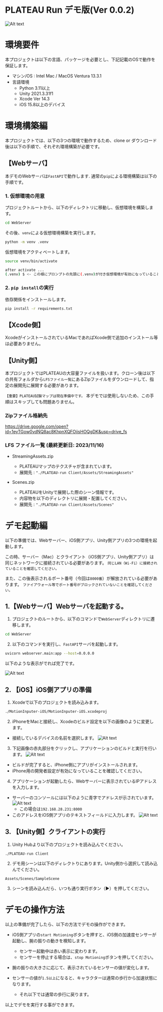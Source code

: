 # PLATEAU Run デモ版(Ver 0.0.2)
![Alt text](demo2.png)
# 環境要件
本プロジェクトは以下の言語、パッケージを必要とし、下記記載のOSで動作を保証します。
* マシン/OS : Intel Mac / MacOS Ventura 13.3.1
* 言語環境
    * Python 3.11以上
    * Unity 2021.3.31f1
    * Xcode Ver 14.3
    * iOS 15.8以上のデバイス

# 環境構築編
本プロジェクトでは、以下の3つの環境で動作するため、clone or ダウンロード後は以下の手順で、それぞれ環境構築が必要です。

## 【Webサーバ】
 本デモのWebサーバは`FastAPI`で動作します.
 通常の`pip`による環境構築は以下の手順です。
### 1. 仮想環境の用意

 プロジェクトルートから、以下のディレクトリに移動し、仮想環境を構築します。
 ```bash
 cd WebServer
 ```
 その後、`venv`による仮想環境構築を実行します。
 ```bash
 python -m venv .venv
 ```
 仮想環境をアクティベートします。
 ```bash
 source venv/bin/activate

 after activate ...
 (.venv) $ <- この様にプロンプトの先頭に(.venv)が付き仮想環境が有効になっていることを確認します。
 ```

### 2. `pip install`の実行
 依存関係をインストールします。
 ```bash
pip install -r requirements.txt
```

## 【Xcode側】
XcodeがインストールされているMacであればXcode側で追加のインストール等は必要ありません。

## 【Unity側】
本プロジェクトではPLATEAUの大容量ファイルを扱います。クローン後は以下の共有フォルダから`LFSファイル一覧`にあるZipファイルをダウンロードして、指定の展開先に展開する必要があります。

`【重要】PLATEAU試験マップは現在準備中です。`
本デモでは使用しないため、この手順はスキップしても問題ありません。

### Zipファイル格納先
https://drive.google.com/open?id=1eyTGow0vdNQ8ac8KhpnXQFOiisHOQgDK&usp=drive_fs

### LFS ファイル一覧 (最終更新日: 2023/11/16)
* StreamingAssets.zip
    * PLATEAUマップのテクスチャが含まれています。
    * 展開先 : `"./PLATEAU-run Client/Assets/StreamingAssets"`

* Scenes.zip
    * PLATEAUをUnityで展開した際のシーン情報です。
    * 内容物を以下のディレクトリに展開・配置してください。
    * 展開先 : `"./PLATEAU-run Client/Assets/Scenes"`



# デモ起動編
以下の準備では、Webサーバー、iOS側アプリ、Unity側アプリの3つの環境を起動します。

この時、サーバー（Mac）とクライアント（iOS側アプリ、Unity側アプリ）は同じネットワークに接続されている必要があります。
`同じLAN（Wi-Fi）に接続されていることを確認してください。`

また、この後表示されるポート番号（今回は`8000番`）が解放されている必要があります。
`ファイアウォール等でポート番号がブロックされていないことを確認してください。`

## 1.【Webサーバ】Webサーバを起動する。
1. プロジェクトのルートから、以下のコマンドで`WebServer`ディレクトリに遷移します。
```bash
cd WebServer
```
2. 以下のコマンドを実行し、`FastAPI`サーバを起動します。
```bash
uvicorn webserver.main:app --host=0.0.0.0
```
以下のような表示がでれば完了です。

![Alt text](FastAPI-demo.jpg)

## 2. 【iOS】iOS側アプリの準備
1. Xcodeで以下のプロジェクトを読み込みます。
```bash
./MotionInputer-iOS/MotionInputer-iOS.xcodeproj
```

2. iPhoneをMacと接続し、Xcodeのビルド設定を以下の画像のように変更します。
* 接続しているデバイスの名前を選択します。
![Alt text](xcode-build-telop.jpg)

3. 下記画像の赤丸部分をクリックし、アプリケーションのビルドと実行を行います。
![Alt text](xcode-demo.jpg)
* ビルドが完了すると、iPhone側にアプリがインストールされます。
* iPhone用の開発者設定が有効になっていることを確認してください。

4. アプリケーションが起動したら、Webサーバーに表示されているIPアドレスを入力します。
* サーバーのコンソールには以下のように青字でアドレスが示されています。
    ![Alt text](webserver-ip.jpg)
    * この場合は`192.168.28.231:8000`
* このアドレスをiOS側アプリのテキストフィールドに入力します。
    ![Alt text](ios-app-ip.jpg)


##  3. 【Unity側】クライアントの実行
1. Unity Hubより以下のプロジェクトを読み込んでください。
```
./PLATEAU-run Client
```
2. デモ用シーンは以下のディレクトりにあります。Unity側から選択して読み込んでください。
```
Assets/Scenes/SampleScene
```
3. シーンを読み込んだら、いつも通り実行ボタン（▶）を押してください。

# デモの操作方法
以上の準備が完了したら、以下の方法でデモの操作ができます。
* iOS側アプリの`start Motioning`ボタンを押すと、iOS側の加速度センサーが起動し、腕の振りの動きを検知します。
    * センサー起動中は赤い表示に変わります。
    * センサーを停止する場合は、`stop Motioning`ボタンを押してください。
* 腕の振りの大きさに応じて、表示されているセンサーの値が変化します。

* センサーの値が`1.5以上`になると、キャラクターは通常の歩行から加速状態になります。
    * それ以下では通常の歩行に戻ります。


以上でデモを実行する事ができます。